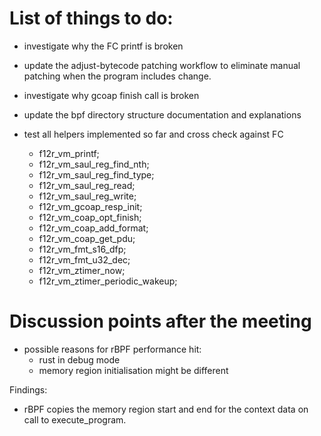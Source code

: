 
# List of things to do:

- investigate why the FC printf is broken
- update the adjust-bytecode patching workflow to eliminate manual patching
  when the program includes change.

- investigate why gcoap finish call is broken
- update the bpf directory structure documentation and explanations

- test all helpers implemented so far and cross check against FC
    - f12r_vm_printf;
    - f12r_vm_saul_reg_find_nth;
    - f12r_vm_saul_reg_find_type;
    - f12r_vm_saul_reg_read;
    - f12r_vm_saul_reg_write;
    - f12r_vm_gcoap_resp_init;
    - f12r_vm_coap_opt_finish;
    - f12r_vm_coap_add_format;
    - f12r_vm_coap_get_pdu;
    - f12r_vm_fmt_s16_dfp;
    - f12r_vm_fmt_u32_dec;
    - f12r_vm_ztimer_now;
    - f12r_vm_ztimer_periodic_wakeup;




# Discussion points after the meeting

- possible reasons for rBPF performance hit:
  - rust in debug mode
  - memory region initialisation might be different


Findings:
- rBPF copies the memory region start and end for the context data on call to
  execute_program.

